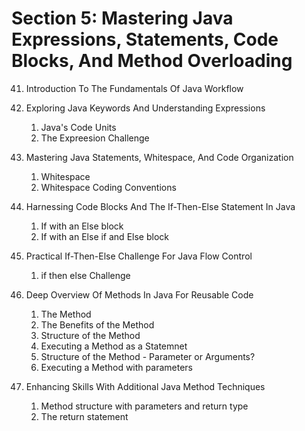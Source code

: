 # Section 5: Mastering Java Expressions, Statements, Code Blocks, And Method Overloading

41. Introduction To The Fundamentals Of Java Workflow

42. Exploring Java Keywords And Understanding Expressions
    1. Java's Code Units
    2. The Expreesion Challenge

43. Mastering Java Statements, Whitespace, And Code Organization
    1. Whitespace
    2. Whitespace Coding Conventions

44. Harnessing Code Blocks And The If-Then-Else Statement In Java
    1. If with an Else block
    2. If with an Else if and Else block

45. Practical If-Then-Else Challenge For Java Flow Control
    1. if then else Challenge

46. Deep Overview Of Methods In Java For Reusable Code
    1. The Method
    2. The Benefits of the Method
    3. Structure of the Method
    4. Executing a Method as a Statemnet
    5. Structure of the Method - Parameter or Arguments?
    6. Executing a Method with parameters

47. Enhancing Skills With Additional Java Method Techniques
    1. Method structure with parameters and return type
    2. The return statement